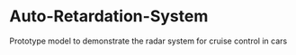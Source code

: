 # Auto-Retardation-System
Prototype model to demonstrate the radar system for cruise control in cars
